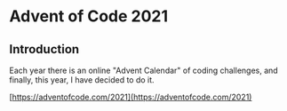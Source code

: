 # Advent of Code 2021

## Introduction

Each year there is an online "Advent Calendar" of coding challenges, and finally, this year, I have decided to do it.

[https://adventofcode.com/2021](https://adventofcode.com/2021)
